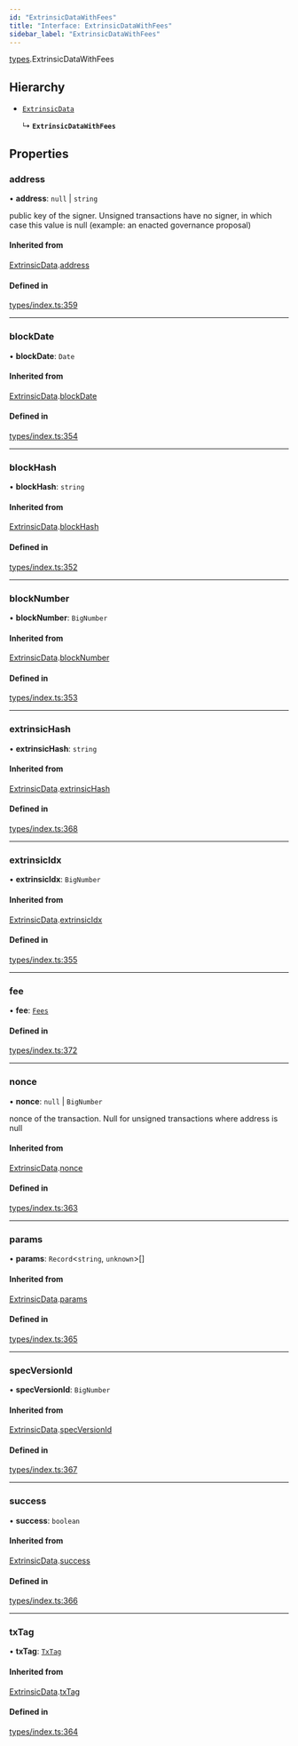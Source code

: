 ```yaml
---
id: "ExtrinsicDataWithFees"
title: "Interface: ExtrinsicDataWithFees"
sidebar_label: "ExtrinsicDataWithFees"
---
```


[types](../../../modules/Types/Types.md).ExtrinsicDataWithFees

## Hierarchy

- [`ExtrinsicData`](../ExtrinsicData/ExtrinsicData.md)

  ↳ **`ExtrinsicDataWithFees`**

## Properties

### address

• **address**: ``null`` \| `string`

public key of the signer. Unsigned transactions have no signer, in which case this value is null (example: an enacted governance proposal)

#### Inherited from

[ExtrinsicData](../ExtrinsicData/ExtrinsicData.md).[address](../ExtrinsicData/ExtrinsicData.md#address)

#### Defined in

[types/index.ts:359](https://github.com/PolymeshAssociation/polymesh-sdk/blob/b6f9fb883/src/types/index.ts#L359)

___

### blockDate

• **blockDate**: `Date`

#### Inherited from

[ExtrinsicData](../ExtrinsicData/ExtrinsicData.md).[blockDate](../ExtrinsicData/ExtrinsicData.md#blockdate)

#### Defined in

[types/index.ts:354](https://github.com/PolymeshAssociation/polymesh-sdk/blob/b6f9fb883/src/types/index.ts#L354)

___

### blockHash

• **blockHash**: `string`

#### Inherited from

[ExtrinsicData](../ExtrinsicData/ExtrinsicData.md).[blockHash](../ExtrinsicData/ExtrinsicData.md#blockhash)

#### Defined in

[types/index.ts:352](https://github.com/PolymeshAssociation/polymesh-sdk/blob/b6f9fb883/src/types/index.ts#L352)

___

### blockNumber

• **blockNumber**: `BigNumber`

#### Inherited from

[ExtrinsicData](../ExtrinsicData/ExtrinsicData.md).[blockNumber](../ExtrinsicData/ExtrinsicData.md#blocknumber)

#### Defined in

[types/index.ts:353](https://github.com/PolymeshAssociation/polymesh-sdk/blob/b6f9fb883/src/types/index.ts#L353)

___

### extrinsicHash

• **extrinsicHash**: `string`

#### Inherited from

[ExtrinsicData](../ExtrinsicData/ExtrinsicData.md).[extrinsicHash](../ExtrinsicData/ExtrinsicData.md#extrinsichash)

#### Defined in

[types/index.ts:368](https://github.com/PolymeshAssociation/polymesh-sdk/blob/b6f9fb883/src/types/index.ts#L368)

___

### extrinsicIdx

• **extrinsicIdx**: `BigNumber`

#### Inherited from

[ExtrinsicData](../ExtrinsicData/ExtrinsicData.md).[extrinsicIdx](../ExtrinsicData/ExtrinsicData.md#extrinsicidx)

#### Defined in

[types/index.ts:355](https://github.com/PolymeshAssociation/polymesh-sdk/blob/b6f9fb883/src/types/index.ts#L355)

___

### fee

• **fee**: [`Fees`](../Fees/Fees.md)

#### Defined in

[types/index.ts:372](https://github.com/PolymeshAssociation/polymesh-sdk/blob/b6f9fb883/src/types/index.ts#L372)

___

### nonce

• **nonce**: ``null`` \| `BigNumber`

nonce of the transaction. Null for unsigned transactions where address is null

#### Inherited from

[ExtrinsicData](../ExtrinsicData/ExtrinsicData.md).[nonce](../ExtrinsicData/ExtrinsicData.md#nonce)

#### Defined in

[types/index.ts:363](https://github.com/PolymeshAssociation/polymesh-sdk/blob/b6f9fb883/src/types/index.ts#L363)

___

### params

• **params**: `Record`<`string`, `unknown`\>[]

#### Inherited from

[ExtrinsicData](../ExtrinsicData/ExtrinsicData.md).[params](../ExtrinsicData/ExtrinsicData.md#params)

#### Defined in

[types/index.ts:365](https://github.com/PolymeshAssociation/polymesh-sdk/blob/b6f9fb883/src/types/index.ts#L365)

___

### specVersionId

• **specVersionId**: `BigNumber`

#### Inherited from

[ExtrinsicData](../ExtrinsicData/ExtrinsicData.md).[specVersionId](../ExtrinsicData/ExtrinsicData.md#specversionid)

#### Defined in

[types/index.ts:367](https://github.com/PolymeshAssociation/polymesh-sdk/blob/b6f9fb883/src/types/index.ts#L367)

___

### success

• **success**: `boolean`

#### Inherited from

[ExtrinsicData](../ExtrinsicData/ExtrinsicData.md).[success](../ExtrinsicData/ExtrinsicData.md#success)

#### Defined in

[types/index.ts:366](https://github.com/PolymeshAssociation/polymesh-sdk/blob/b6f9fb883/src/types/index.ts#L366)

___

### txTag

• **txTag**: [`TxTag`](../../../modules/Generated/Types/Types.md#txtag)

#### Inherited from

[ExtrinsicData](../ExtrinsicData/ExtrinsicData.md).[txTag](../ExtrinsicData/ExtrinsicData.md#txtag)

#### Defined in

[types/index.ts:364](https://github.com/PolymeshAssociation/polymesh-sdk/blob/b6f9fb883/src/types/index.ts#L364)
